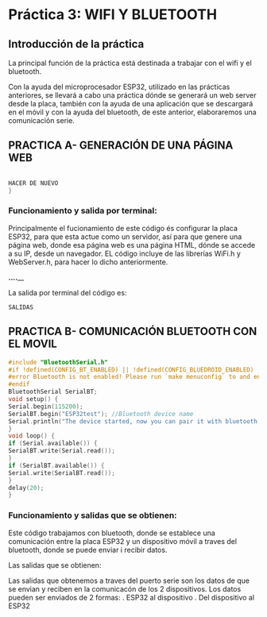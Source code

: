 # Práctica 3: WIFI Y BLUETOOTH

## Introducción de la práctica
La principal función de la práctica está destinada a trabajar con el wifi y el bluetooth.

Con la ayuda del microprocesador ESP32, utilizado en las prácticas anteriores, se llevará a cabo una práctica dónde se generará un web server desde la placa, también con la ayuda de una aplicación que se descargará en el móvil y con la ayuda del bluetooth, de este anterior, elaboraremos una comunicación serie.

## PRACTICA A- GENERACIÓN DE UNA PÁGINA WEB
```c++

HACER DE NUEVO
}
```
### Funcionamiento y salida por terminal:

Principalmente el fucionamiento de este código és configurar la placa ESP32, para que esta actue como un servidor, así para que genere una página web, donde esa página web es una página HTML, dónde se accede a su IP, desde un navegador.
EL código incluye de las librerías WiFi.h y WebServer.h, para hacer lo dicho anteriormente.

__....____

La salida por terminal del código es:
```
SALIDAS
````

## PRACTICA B- COMUNICACIÓN BLUETOOTH CON EL MOVIL

```c++
#include "BluetoothSerial.h"
#if !defined(CONFIG_BT_ENABLED) || !defined(CONFIG_BLUEDROID_ENABLED)
#error Bluetooth is not enabled! Please run `make menuconfig` to and enable it
#endif
BluetoothSerial SerialBT;
void setup() {
Serial.begin(115200);
SerialBT.begin("ESP32test"); //Bluetooth device name
Serial.println("The device started, now you can pair it with bluetooth!");
}
void loop() {
if (Serial.available()) {
SerialBT.write(Serial.read());
}
if (SerialBT.available()) {
Serial.write(SerialBT.read());
}
delay(20);
}
```
### Funcionamiento y salidas que se obtienen:

Este código trabajamos con bluetooth, donde se establece una comunicación entre la placa ESP32 y un dispositivo móvil a traves del bluetooth, donde se puede enviar i recibir datos.

Las salidas que se obtienen:

Las salidas que obtenemos a traves del puerto serie son los datos de que se envian y reciben en la comunicacón de los 2 dispositivos. 
Los datos pueden ser enviados de 2 formas:
. ESP32 al dispositivo
. Del dispositivo al ESP32



